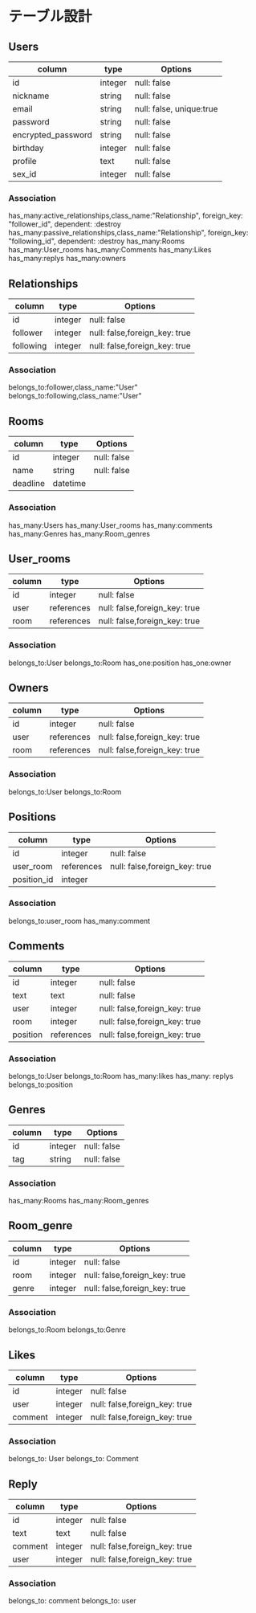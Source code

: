 # テーブル設計


## Users

|column             |type    |Options                  |
|-------------------|--------|-------------------------|
|id                 |integer |null: false              |
|nickname           |string  |null: false              |
|email              |string  |null: false, unique:true |
|password           |string  |null: false              |
|encrypted_password |string  |null: false              |
|birthday           |integer |null: false              |
|profile            |text    |null: false              |
|sex_id             |integer |null: false              |Active_Hash

### Association
has_many:active_relationships,class_name:"Relationship", foreign_key: "follower_id", dependent: :destroy
has_many:passive_relationships,class_name:"Relationship", foreign_key: "following_id", dependent: :destroy
has_many:Rooms
has_many:User_rooms
has_many:Comments
has_many:Likes
has_many:replys
has_many:owners


## Relationships

|column             |type    |Options                      |
|-------------------|--------|-----------------------------|
|id                 |integer |null: false                  |
|follower           |integer |null: false,foreign_key: true|←フォローする人
|following          |integer |null: false,foreign_key: true|←フォローされる人

### Association
belongs_to:follower,class_name:"User"
belongs_to:following,class_name:"User"


## Rooms

|column             |type      |Options                       |
|-------------------|----------|------------------------------|
|id                 |integer   |null: false                   |
|name               |string    |null: false                   |
|deadline           |datetime  |                              |

### Association
has_many:Users
has_many:User_rooms
has_many:comments
has_many:Genres
has_many:Room_genres


## User_rooms

|column             |type      |Options                       |
|-------------------|----------|------------------------------|
|id                 |integer   |null: false                   |
|user               |references|null: false,foreign_key: true |
|room               |references|null: false,foreign_key: true |

### Association
belongs_to:User
belongs_to:Room
has_one:position
has_one:owner

## Owners

|column             |type      |Options                       |
|-------------------|----------|------------------------------|
|id                 |integer   |null: false                   |
|user               |references|null: false,foreign_key: true |
|room               |references|null: false,foreign_key: true |

### Association
belongs_to:User
belongs_to:Room

## Positions

|column             |type      |Options                       |
|-------------------|----------|------------------------------|
|id                 |integer   |null: false                   |
|user_room          |references|null: false,foreign_key: true |
|position_id        |integer   |                              |active_hash

### Association
belongs_to:user_room
has_many:comment

## Comments

|column             |type      |Options                       |
|-------------------|----------|------------------------------|
|id                 |integer   |null: false                   |
|text               |text      |null: false                   |
|user               |integer   |null: false,foreign_key: true |
|room               |integer   |null: false,foreign_key: true |
|position           |references|null: false,foreign_key: true |

### Association
belongs_to:User
belongs_to:Room
has_many:likes
has_many: replys
belongs_to:position


## Genres
|column             |type    |Options                       |
|-------------------|--------|------------------------------|
|id                 |integer |null: false                   |
|tag                |string  |null: false                   |

### Association
has_many:Rooms
has_many:Room_genres


## Room_genre

|column             |type    |Options                       |
|-------------------|--------|------------------------------|
|id                 |integer |null: false                   |
|room               |integer |null: false,foreign_key: true |
|genre              |integer |null: false,foreign_key: true |

### Association
belongs_to:Room
belongs_to:Genre


## Likes

|column             |type    |Options                       |
|-------------------|--------|------------------------------|
|id                 |integer |null: false                   |
|user               |integer |null: false,foreign_key: true |
|comment            |integer |null: false,foreign_key: true |

### Association
belongs_to: User
belongs_to: Comment


## Reply

|column             |type    |Options                       |
|-------------------|--------|------------------------------|
|id                 |integer |null: false                   |
|text               |text    |null: false                   |
|comment            |integer |null: false,foreign_key: true |
|user               |integer |null: false,foreign_key: true |

### Association
belongs_to: comment
belongs_to: user